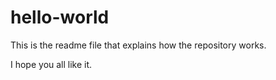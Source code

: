 hello-world
===========

This is the readme file that explains how the repository works.

I hope you all like it.

